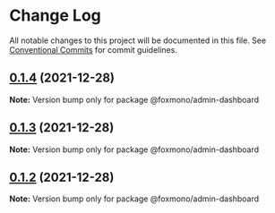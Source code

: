 # Change Log

All notable changes to this project will be documented in this file.
See [Conventional Commits](https://conventionalcommits.org) for commit guidelines.

## [0.1.4](https://github.com/alireza-bonab/ts-lerna-yarn-workspaces/compare/@foxmono/admin-dashboard@0.1.3...@foxmono/admin-dashboard@0.1.4) (2021-12-28)

**Note:** Version bump only for package @foxmono/admin-dashboard





## [0.1.3](https://github.com/alireza-bonab/ts-lerna-yarn-workspaces/compare/@foxmono/admin-dashboard@0.1.2...@foxmono/admin-dashboard@0.1.3) (2021-12-28)

**Note:** Version bump only for package @foxmono/admin-dashboard





## [0.1.2](https://github.com/alireza-bonab/ts-lerna-yarn-workspaces/compare/@foxmono/admin-dashboard@0.1.1...@foxmono/admin-dashboard@0.1.2) (2021-12-28)

**Note:** Version bump only for package @foxmono/admin-dashboard
